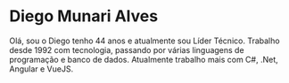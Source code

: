 # Diego Munari Alves

Olá, sou o Diego tenho 44 anos e atualmente sou Líder Técnico.
Trabalho desde 1992 com tecnologia, passando por várias linguagens de programação e banco de dados.
Atualmente trabalho mais com C#, .Net, Angular e VueJS.
